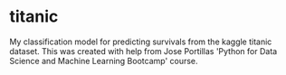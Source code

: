 # titanic
My classification model for predicting survivals from the kaggle titanic dataset. This was created with help from Jose Portillas 'Python for Data Science and Machine Learning Bootcamp' course.
